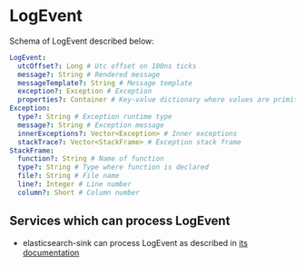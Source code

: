 # LogEvent

Schema of LogEvent described below:

```yaml
LogEvent:
  utcOffset?: Long # Utc offset on 100ns ticks
  message?: String # Rendered message
  messageTemplate?: String # Message template
  exception?: Exception # Exception
  properties?: Container # Key-value dictionary where values are primitives or string representation in case of object
Exception:
  type?: String # Exception runtime type
  message?: String # Exception message
  innerExceptions?: Vector<Exception> # Inner exceptions
  stackTrace?: Vector<StackFrame> # Exception stack frame
StackFrame:
  function?: String # Name of function
  type?: String # Type where function is declared
  file?: String # File name
  line?: Integer # Line number
  column?: Short # Column number
```

## Services which can process LogEvent

- elasticsearch-sink can process LogEvent as described in [its documentation](../../hercules-elasticsearch-sink/doc/log-event-schema.md)
